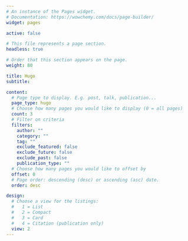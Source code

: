 ```yaml
---
# An instance of the Pages widget.
# Documentation: https://wowchemy.com/docs/page-builder/
widget: pages

active: false

# This file represents a page section.
headless: true

# Order that this section appears on the page.
weight: 80

title: Hugo
subtitle:

content:
  # Page type to display. E.g. post, talk, publication...
  page_type: hugo
  # Choose how many pages you would like to display (0 = all pages)
  count: 3
  # Filter on criteria
  filters:
    author: ""
    category: ""
    tag: ""
    exclude_featured: false
    exclude_future: false
    exclude_past: false
    publication_type: ""
  # Choose how many pages you would like to offset by
  offset: 0
  # Page order: descending (desc) or ascending (asc) date.
  order: desc

design:
  # Choose a view for the listings:
  #   1 = List
  #   2 = Compact
  #   3 = Card
  #   4 = Citation (publication only)
  view: 2
---
```

